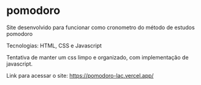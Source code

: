 # pomodoro

Site desenvolvido para funcionar como cronometro do método de estudos pomodoro

Tecnologias: HTML, CSS e Javascript 

Tentativa de manter um css limpo e organizado, com implementação de javascript.

Link para acessar o site: https://pomodoro-lac.vercel.app/

